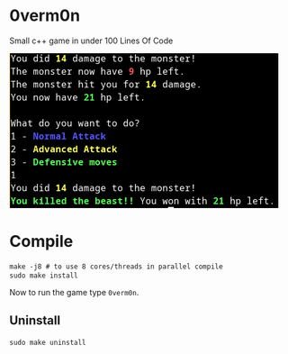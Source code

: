# 0verm0n
Small c++ game in under 100 Lines Of Code

![](1snap.png)

# Compile

```make
make -j8 # to use 8 cores/threads in parallel compile
sudo make install
```

Now to run the game type `0verm0n`.

## Uninstall

```make
sudo make uninstall
```
